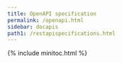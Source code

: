 ```yaml
---
title: OpenAPI specification
permalink: /openapi.html
sidebar: docapis
path1: /restapispecifications.html
---
```



{% include minitoc.html %}
